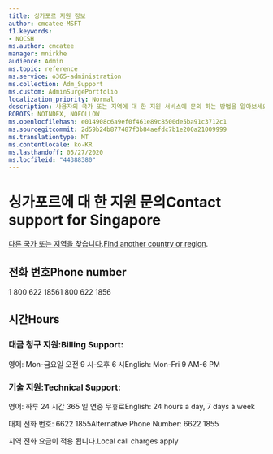 ```yaml
---
title: 싱가포르 지원 정보
author: cmcatee-MSFT
f1.keywords:
- NOCSH
ms.author: cmcatee
manager: mnirkhe
audience: Admin
ms.topic: reference
ms.service: o365-administration
ms.collection: Adm_Support
ms.custom: AdminSurgePortfolio
localization_priority: Normal
description: 사용자의 국가 또는 지역에 대 한 지원 서비스에 문의 하는 방법을 알아보세요.
ROBOTS: NOINDEX, NOFOLLOW
ms.openlocfilehash: e014908c6a9ef0f461e89c8500de5ba91c3712c1
ms.sourcegitcommit: 2d59b24b877487f3b84aefdc7b1e200a21009999
ms.translationtype: MT
ms.contentlocale: ko-KR
ms.lasthandoff: 05/27/2020
ms.locfileid: "44388380"
---
```

# <a name="contact-support-for-singapore"></a><span data-ttu-id="d05a6-103">싱가포르에 대 한 지원 문의</span><span class="sxs-lookup"><span data-stu-id="d05a6-103">Contact support for Singapore</span></span>

<span data-ttu-id="d05a6-104">[다른 국가 또는 지역을 찾습니다](../contact-support-for-business-products.md).</span><span class="sxs-lookup"><span data-stu-id="d05a6-104">[Find another country or region](../contact-support-for-business-products.md).</span></span>

## <a name="phone-number"></a><span data-ttu-id="d05a6-105">전화 번호</span><span class="sxs-lookup"><span data-stu-id="d05a6-105">Phone number</span></span>
<span data-ttu-id="d05a6-106">1 800 622 1856</span><span class="sxs-lookup"><span data-stu-id="d05a6-106">1 800 622 1856</span></span>

## <a name="hours"></a><span data-ttu-id="d05a6-107">시간</span><span class="sxs-lookup"><span data-stu-id="d05a6-107">Hours</span></span>
### <a name="billing-support"></a><span data-ttu-id="d05a6-108">대금 청구 지원:</span><span class="sxs-lookup"><span data-stu-id="d05a6-108">Billing Support:</span></span>

<span data-ttu-id="d05a6-109">영어: Mon-금요일 오전 9 시-오후 6 시</span><span class="sxs-lookup"><span data-stu-id="d05a6-109">English: Mon-Fri 9 AM-6 PM</span></span>

### <a name="technical-support"></a><span data-ttu-id="d05a6-110">기술 지원:</span><span class="sxs-lookup"><span data-stu-id="d05a6-110">Technical Support:</span></span>

<span data-ttu-id="d05a6-111">영어: 하루 24 시간 365 일 연중 무휴로</span><span class="sxs-lookup"><span data-stu-id="d05a6-111">English: 24 hours a day, 7 days a week</span></span>

<span data-ttu-id="d05a6-112">대체 전화 번호: 6622 1855</span><span class="sxs-lookup"><span data-stu-id="d05a6-112">Alternative Phone Number: 6622 1855</span></span>

<span data-ttu-id="d05a6-113">지역 전화 요금이 적용 됩니다.</span><span class="sxs-lookup"><span data-stu-id="d05a6-113">Local call charges apply</span></span>
